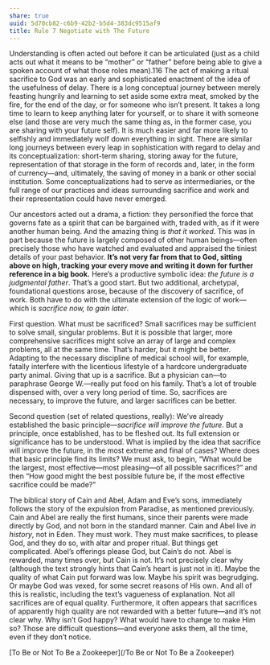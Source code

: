 ```yaml
---
share: true
uuid: 5d70cb82-c6b9-42b2-b5d4-383dc9515af9
title: Rule 7 Negotiate with The Future
---
```

Understanding is often acted out before it can be articulated (just as a child acts out what it means to be “mother” or “father” before being able to give a spoken account of what those roles mean).116 The act of making a ritual sacrifice to God was an early and sophisticated enactment of the idea of the usefulness of delay. There is a long conceptual journey between merely feasting hungrily and learning to set aside some extra meat, smoked by the fire, for the end of the day, or for someone who isn’t present. It takes a long time to learn to keep anything later for yourself, or to share it with someone else (and those are very much the same thing as, in the former case, you are sharing with your future self). It is much easier and far more likely to selfishly and immediately wolf down everything in sight. There are similar long journeys between every leap in sophistication with regard to delay and its conceptualization: short-term sharing, storing away for the future, representation of that storage in the form of records and, later, in the form of currency—and, ultimately, the saving of money in a bank or other social institution. Some conceptualizations had to serve as intermediaries, or the full range of our practices and ideas surrounding sacrifice and work and their representation could have never emerged.

Our ancestors acted out a drama, a fiction: they personified the force that governs fate as a spirit that can be bargained with, traded with, as if it were another human being. And the amazing thing is _that it worked_. This was in part because the future is largely composed of other human beings—often precisely those who have watched and evaluated and appraised the tiniest details of your past behavior. **It’s not very far from that to God, sitting above on high, tracking your every move and writing it down for further reference in a big book.** Here’s a productive symbolic idea: _the future is a judgmental father_. That’s a good start. But two additional, archetypal, foundational questions arose, because of the discovery of sacrifice, of work. Both have to do with the ultimate extension of the logic of work—which is _sacrifice now, to gain later_.

First question. What must be sacrificed? Small sacrifices may be sufficient to solve small, singular problems. But it is possible that larger, more comprehensive sacrifices might solve an array of large and complex problems, all at the same time. That’s harder, but it might be better. Adapting to the necessary discipline of medical school will, for example, fatally interfere with the licentious lifestyle of a hardcore undergraduate party animal. Giving that up is a sacrifice. But a physician can—to paraphrase George W.—really put food on his family. That’s a lot of trouble dispensed with, over a very long period of time. So, sacrifices are necessary, to improve the future, and larger sacrifices can be better.

Second question (set of related questions, really): We’ve already established the basic principle—_sacrifice will improve the future_. But a principle, once established, has to be fleshed out. Its full extension or significance has to be understood. What is implied by the idea that sacrifice will improve the future, in the most extreme and final of cases? Where does that basic principle find its limits? We must ask, to begin, “What would be the largest, most effective—most pleasing—of all possible sacrifices?” and then “How good might the best possible future be, if the most effective sacrifice could be made?”

The biblical story of Cain and Abel, Adam and Eve’s sons, immediately follows the story of the expulsion from Paradise, as mentioned previously. Cain and Abel are really the first humans, since their parents were made directly by God, and not born in the standard manner. Cain and Abel live _in history_, not in Eden. They must work. They must make sacrifices, to please God, and they do so, with altar and proper ritual. But things get complicated. Abel’s offerings please God, but Cain’s do not. Abel is rewarded, many times over, but Cain is not. It’s not precisely clear why (although the text strongly hints that Cain’s heart is just not in it). Maybe the quality of what Cain put forward was low. Maybe his spirit was begrudging. Or maybe God was vexed, for some secret reasons of His own. And all of this is realistic, including the text’s vagueness of explanation. Not all sacrifices are of equal quality. Furthermore, it often appears that sacrifices of apparently high quality are not rewarded with a better future—and it’s not clear why. Why isn’t God happy? What would have to change to make Him so? Those are difficult questions—and everyone asks them, all the time, even if they don’t notice.

[To Be or Not To Be a Zookeeper](/To Be or Not To Be a Zookeeper)